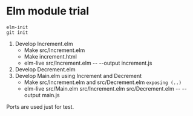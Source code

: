 # Elm module trial

```
elm-init
git init
```

1. Develop Increment.elm
    - Make src/Increment.elm
    - Make increment.html
    - elm-live src/Increment.elm -- --output increment.js
2. Develop Decrement.elm
3. Develop Main.elm using Increment and Decrement
    - Make src/Increment.elm and src/Decrement.elm `exposing (..)`
    - elm-live src/Main.elm src/Increment.elm src/Decrement.elm -- --output main.js

Ports are used just for test.
